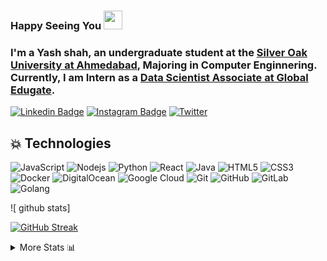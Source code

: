 ### Happy Seeing You  <img src="https://raw.githubusercontent.com/aemmadi/aemmadi/master/wave.gif" width="30px"> 

### I'm a Yash shah, an undergraduate student at the [Silver Oak University at Ahmedabad](https://www.silveroakuni.ac.in), Majoring in Computer Enginnering. Currently, I am Intern as a [Data Scientist Associate at Global Edugate](https://globaledugate.co). 

[![Linkedin Badge](https://img.shields.io/badge/-linkedin-blue?style=flat-square&logo=Linkedin&logoColor=white&link=https://www.linkedin.com/in/yash-shah/)](https://www.linkedin.com/in/yash-shah/)
[![Instagram Badge](https://img.shields.io/badge/-instagram-purple?style=flat-square&logo=instagram&logoColor=white&link=https://www.instagram.com/yashs_2001/)](https://www.instagram.com/yashs_2001)
[![Twitter](https://img.shields.io/badge/-Twitter-blue?style=flat-square&logo=Linkedin&logoColor=white&link=https://twitter.com/Yashshah2001/)](https://twitter.com/Yashshah2001)

## 💥 Technologies

![JavaScript](https://img.shields.io/badge/-JavaScript-black?style=flat-square&logo=javascript)
![Nodejs](https://img.shields.io/badge/-Nodejs-black?style=flat-square&logo=Node.js)
![Python](https://img.shields.io/badge/-Python-black?style=flat-square&logo=Python)
![React](https://img.shields.io/badge/-React-black?style=flat-square&logo=react)
![Java](https://img.shields.io/badge/-java-E34A86?style=flat-square&logo=java)
![HTML5](https://img.shields.io/badge/-HTML5-E34F26?style=flat-square&logo=html5&logoColor=white)
![CSS3](https://img.shields.io/badge/-CSS3-1572B6?style=flat-square&logo=css3)
![Docker](https://img.shields.io/badge/-Docker-black?style=flat-square&logo=docker)
![DigitalOcean](https://img.shields.io/badge/-Digital%20Ocean-darkblue?style=flat-square&logo=digitalocean)
![Google Cloud](https://img.shields.io/badge/Google%20Cloud-black?style=flat-square&logo=google-cloud)
![Git](https://img.shields.io/badge/-Git-black?style=flat-square&logo=git)
![GitHub](https://img.shields.io/badge/-GitHub-181717?style=flat-square&logo=github)
![GitLab](https://img.shields.io/badge/-GitLab-FCA121?style=flat-square&logo=gitlab)
![Golang](https://img.shields.io/badge/-golang-blue?style=flat-square&logo=golang)


![ github stats]

[![GitHub Streak](http://github-readme-streak-stats.herokuapp.com?user=yashshah2002&hide_border=true)](https://git.io/streak-stats)

<!--START_SECTION:table-->
<details>

<summary>More Stats 📊 </summary>

<!--START_SECTION:waka-->
  ![Lines of code](https://img.shields.io/badge/From%20Hello%20World%20I%27ve%20Written-2.1%20thousand%20lines%20of%20code-blue)
  
  **I Mostly Code in Python** 

```text
Python                   12 repos            ████████████░░░░░░░░░░░░░   51.02% 
Java                     8 repos             ██░░░░░░░░░░░░░░░░░░░░░░░   10.2% 
TypeScript               7 repos             ██░░░░░░░░░░░░░░░░░░░░░░░   10.2% 
Javascript               4 repos             ██░░░░░░░░░░░░░░░░░░░░░░░   8.16% 
CSS                      4 repos  

  ```



<!--END_SECTION:waka-->

<!--END_SECTION:table-->

<!--
**Yashshah2002** is a ✨ _special_ ✨ repository because its `README.md` (this file) appears on your GitHub profile.

Here are some ideas to get you started:

- 🔭 I’m currently working on ...
- 🌱 I’m currently learning ...
- 👯 I’m looking to collaborate on ...
- 🤔 I’m looking for help with ...
- 💬 Ask me about ...
- 📫 How to reach me: ...
- 😄 Pronouns: ...
- ⚡ Fun fact: ...
-->
